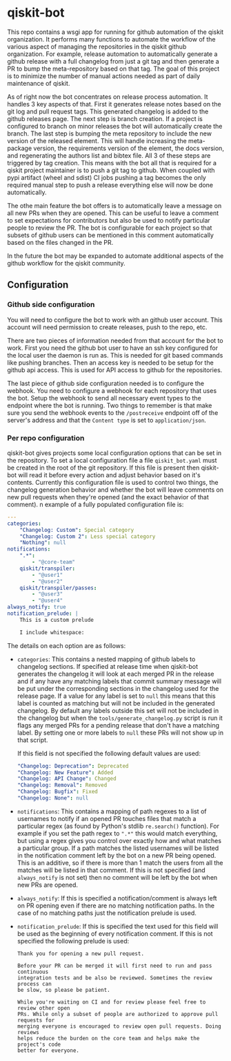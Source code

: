 # qiskit-bot

This repo contains a wsgi app for running for github automation of the 
qiskit organization. It performs many functions to automate the workflow of the
various aspect of managing the repositories in the qiskit github organization.
For example, release automation to automatically generate a github release with
a full changelog from just a git tag and then generate a PR to bump the
meta-repository based on that tag. The goal of this project is to minimize the
number of manual actions needed as part of daily maintenance of qiskit.

As of right now the bot concentrates on release process automation. It handles
3 key aspects of that. First it generates release notes based on the git log
and pull request tags. This generated changelog is added to the github releases
page. The next step is branch creation. If a project is configured to branch
on minor releases the bot will automatically create the branch. The last step
is bumping the meta repository to include the new version of the released
element. This will handle increasing the meta-package version, the requirements
version of the element, the docs version, and regenerating the authors list
and bibtex file. All 3 of these steps are triggered by tag creation. This
means with the bot all that is required for a qiskit project maintainer is to
push a git tag to github. When coupled with pypi artifact (wheel and sdist)
CI jobs pushing a tag becomes the only required manual step to push a release
everything else will now be done automatically.

The othe main feature the bot offers is to automatically leave a message on
all new PRs when they are opened. This can be useful to leave a comment to set
expectations for contributors but also be used to notify particular people to
review the PR. The bot is configurable for each project so that subsets of
github users can be mentioned in this comment automatically based on the files
changed in the PR.

In the future the bot may be expanded to automate additional aspects of
the github workflow for the qiskit community.

## Configuration

### Github side configuration

You will need to configure the bot to work with an github user account. This
account will need permission to create releases, push to the repo, etc.

There are two pieces of information needed from that account for the bot to
work. First you need the github bot user to have an ssh key configured for the
local user the daemon is run as. This is needed for git based commands like
pushing branches. Then an access key is needed to be setup for the github api
access. This is used for API access to github for the repositories.

The last piece of github side configuration needed is to configure the webhook.
You need to configure a webhook for each repository that uses the bot. Setup
the webhook to send all necessary event types to the endpoint where the bot
is running. Two things to remember is that make sure you send the webhook events
to the `/postreceive` endpoint off of the server's address and that the
`Content type` is set to `application/json`.


### Per repo configuration

qiskit-bot gives projects some local configuration options that can be set in
the repository. To set a local configuration file a file `qiskit_bot.yaml` must
be created in the root of the git repository. If this file is present then
qiskit-bot will read it before every action and adjust behavior based on it's
contents. Currently this configuration file is used to control two things,
the changelog generation behavior and whether the bot will leave comments
on new pull requests when they're opened (and the exact behavior of that
comment). n example of a fully populated configuration file is:

```yaml
---
categories:
    "Changelog: Custom": Special category
    "Changelog: Custom 2": Less special category
    "Nothing": null
notifications:
    ".*":
        - "@core-team"
    qiskit/transpiler:
        - "@user1"
        - "@user2"
    qiskit/transpiler/passes:
        - "@user3"
        - "@user4"
always_notify: true
notification_prelude: |
    This is a custom prelude

    I include whitespace:

```

The details on each option are as follows:

- `categories`: This contains a nested mapping of github labels to changelog
  sections. If specified at release time when qiskit-bot generates the changelog
  it will look at each merged PR in the release and if any have any matching
  labels that commit summary message will be put under the corresponding
  sections in the changelog used for the release page. If a value for any label
  is set to `null` this means that this label is counted as matching but will
  not be included in the generated changelog. By default any labels outside this
  set will not be included in the changelog but when the
  `tools/generate_changelog.py` script is run it flags any merged PRs for a pending
  release that don't have a matching label. By setting one or more labels to `null`
  these PRs will not show up in that script.

  If this field is not specified the following default values are used:
  ```yaml
  "Changelog: Deprecation": Deprecated
  "Changelog: New Feature": Added
  "Changelog: API Change": Changed
  "Changelog: Removal": Removed
  "Changelog: Bugfix": Fixed
  "Changelog: None": null
  ```

- `notifications`: This contains a mapping of path regexes to a list of usernames
  to notify if an opened PR touches files that match a particular regex (as found
  by Python's stdlib `re.search()` function). For example if you set the path regex
  to `".*"` this would match everything, but using a regex gives you control over
  exactly how and what matches a particular group. If a path matches the listed
  usernames will be listed in the notification comment left by the bot on a new PR
  being opened. This is an additive, so if there is more than 1 match the users
  from all the matches will be listed in that comment. If this is not specified (and
  `always_notify` is not set) then no comment will be left by the bot when new PRs
  are opened.
- `always_notify`: If this is specified a notification/comment is always left on PR
  opening even if there are no matching notification paths. In the case of no
  matching paths just the notification prelude is used.
- `notification_prelude`: If this is specified the text used for this field will
  be used as the beginning of every notification comment. If this is not specified
  the following prelude is used:

  ```
  Thank you for opening a new pull request.

  Before your PR can be merged it will first need to run and pass continuous
  integration tests and be also be reviewed. Sometimes the review process can
  be slow, so please be patient.

  While you're waiting on CI and for review please feel free to review other open
  PRs. While only a subset of people are authorized to approve pull requests for
  merging everyone is encouraged to review open pull requests. Doing reviews
  helps reduce the burden on the core team and helps make the project's code
  better for everyone.
  ```
